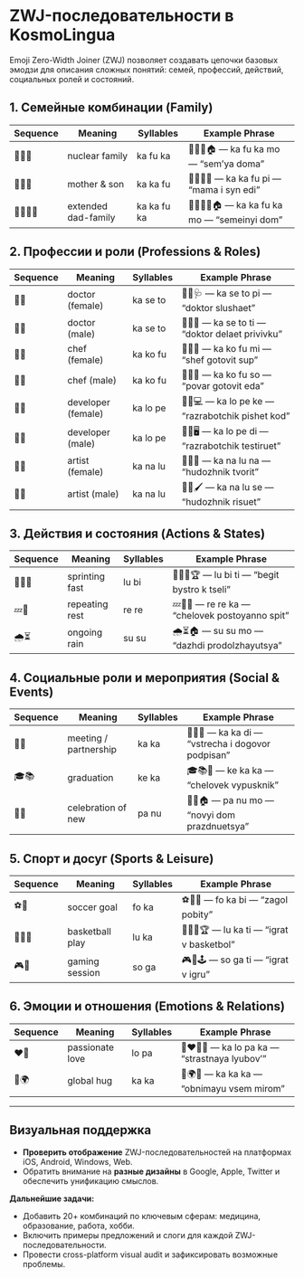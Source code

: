 # ZWJ-последовательности в KosmoLingua

Emoji Zero-Width Joiner (ZWJ) позволяет создавать цепочки базовых эмодзи для описания сложных понятий: семей, профессий, действий, социальных ролей и состояний.

## 1. Семейные комбинации (Family)

| Sequence    | Meaning             | Syllables   | Example Phrase                                  |
| ----------- | ------------------- | ----------- | ----------------------------------------------- |
| 👨‍👩‍👧    | nuclear family      | ka fu ka    | 👨‍👩‍👧🏠 — ka fu ka mo — “sem’ya doma”        |
| 👩‍👩‍👦    | mother & son        | ka ka fu    | 👩‍👩‍👦🍎 — ka ka fu pi — “mama i syn edi”     |
| 👨‍👨‍👧‍👦 | extended dad-family | ka ka fu ka | 👨‍👨‍👧‍👦🏠 — ka ka fu ka mo — “semeinyi dom” |

## 2. Профессии и роли (Professions & Roles)

| Sequence | Meaning            | Syllables | Example Phrase                                    |
| -------- | ------------------ | --------- | ------------------------------------------------- |
| 👩‍⚕️    | doctor (female)    | ka se to  | 👩‍⚕️🩺 — ka se to pi — “doktor slushaet”         |
| 👨‍⚕️    | doctor (male)      | ka se to  | 👨‍⚕️💉 — ka se to ti — “doktor delaet privivku”  |
| 👩‍🍳    | chef (female)      | ka ko fu  | 👩‍🍳🍜 — ka ko fu mi — “shef gotovit sup”        |
| 👨‍🍳    | chef (male)        | ka ko fu  | 👨‍🍳🍲 — ka ko fu so — “povar gotovit eda”       |
| 👩‍💻    | developer (female) | ka lo pe  | 👩‍💻💻 — ka lo pe ke — “razrabotchik pishet kod” |
| 👨‍💻    | developer (male)   | ka lo pe  | 👨‍💻🖥️ — ka lo pe di — “razrabotchik testiruet” |
| 👩‍🎨    | artist (female)    | ka na lu  | 👩‍🎨🎨 — ka na lu na — “hudozhnik tvorit”        |
| 👨‍🎨    | artist (male)      | ka na lu  | 👨‍🎨🖌️ — ka na lu se — “hudozhnik risuet”       |

## 3. Действия и состояния (Actions & States)

| Sequence | Meaning        | Syllables | Example Phrase                                 |
| -------- | -------------- | --------- | ---------------------------------------------- |
| 🏃‍♂️💨  | sprinting fast | lu bi     | 🏃‍♂️💨🏆 — lu bi ti — “begit bystro k tseli”  |
| 💤🔄     | repeating rest | re re     | 💤🔄👤 — re re ka — “chelovek postoyanno spit” |
| 🌧️⏳     | ongoing rain   | su su     | 🌧️⏳🏠 — su su mo — “dazhdi prodolzhayutsya”   |

## 4. Социальные роли и мероприятия (Social & Events)

| Sequence | Meaning               | Syllables | Example Phrase                                    |
| -------- | --------------------- | --------- | ------------------------------------------------- |
| 👥🤝     | meeting / partnership | ka ka     | 👥🤝📝 — ka ka di — “vstrecha i dogovor podpisan” |
| 🎓📚     | graduation            | ke ka     | 🎓📚👤 — ke ka ka — “chelovek vypusknik”          |
| 🎉🆕     | celebration of new    | pa nu     | 🎉🆕🏠 — pa nu mo — “novyi dom prazdnuetsya”      |

## 5. Спорт и досуг (Sports & Leisure)

| Sequence | Meaning         | Syllables | Example Phrase                             |
| -------- | --------------- | --------- | ------------------------------------------ |
| ⚽️🎯     | soccer goal     | fo ka     | ⚽️🎯👟 — fo ka bi — “zagol pobity”         |
| 🏀⛹️‍♂️  | basketball play | lu ka     | 🏀⛹️‍♂️🏆 — lu ka ti — “igrat v basketbol” |
| 🎮👾     | gaming session  | so ga     | 🎮👾🕹️ — so ga ti — “igrat v igru”        |

## 6. Эмоции и отношения (Emotions & Relations)

| Sequence | Meaning         | Syllables | Example Phrase                                 |
| -------- | --------------- | --------- | ---------------------------------------------- |
| ❤️‍🔥    | passionate love | lo pa     | 👤❤️‍🔥👤 — ka lo pa ka — “strastnaya lyubov’” |
| 🤗🌍     | global hug      | ka ka     | 🤗🌍👤 — ka ka ka — “obnimayu vsem mirom”      |

---

## Визуальная поддержка

* **Проверить отображение** ZWJ-последовательностей на платформах iOS, Android, Windows, Web.
* Обратить внимание на **разные дизайны** в Google, Apple, Twitter и обеспечить унификацию смыслов.

**Дальнейшие задачи:**

* Добавить 20+ комбинаций по ключевым сферам: медицина, образование, работа, хобби.
* Включить примеры предложений и слоги для каждой ZWJ-последовательности.
* Провести cross-platform visual audit и зафиксировать возможные проблемы.
